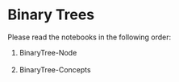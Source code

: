 # Binary Trees  
Please read the notebooks in the following order:
<ol>
  <li>BinaryTree-Node</li>
  <li>BinaryTree-Concepts</li>
</ol>
